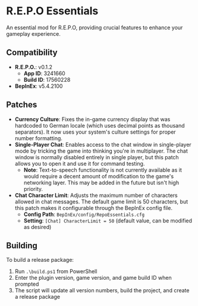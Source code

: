 # R.E.P.O Essentials

An essential mod for R.E.P.O, providing crucial features to enhance your gameplay experience.

## Compatibility

-   **R.E.P.O.**: v0.1.2
    -   **App ID**: 3241660
    -   **Build ID**: 17560228
-   **BepInEx**: v5.4.2100

## Patches

-   **Currency Culture**: Fixes the in-game currency display that was hardcoded to German locale (which uses decimal points as thousand separators). It now uses your system's culture settings for proper number formatting.
-   **Single-Player Chat**: Enables access to the chat window in single-player mode by tricking the game into thinking you're in multiplayer. The chat window is normally disabled entirely in single player, but this patch allows you to open it and use it for command testing.
    -   **Note**: Text-to-speech functionality is not currently available as it would require a decent amount of modification to the game's networking layer. This may be added in the future but isn't high priority.
-   **Chat Character Limit**: Adjusts the maximum number of characters allowed in chat messages. The default game limit is 50 characters, but this patch makes it configurable through the BepInEx config file.
    -   **Config Path**: `BepInEx/config/RepoEssentials.cfg`
    -   **Setting**: `[Chat] CharacterLimit = 50` (default value, can be modified as desired)

## Building

To build a release package:

1. Run `.\build.ps1` from PowerShell
2. Enter the plugin version, game version, and game build ID when prompted
3. The script will update all version numbers, build the project, and create a release package
